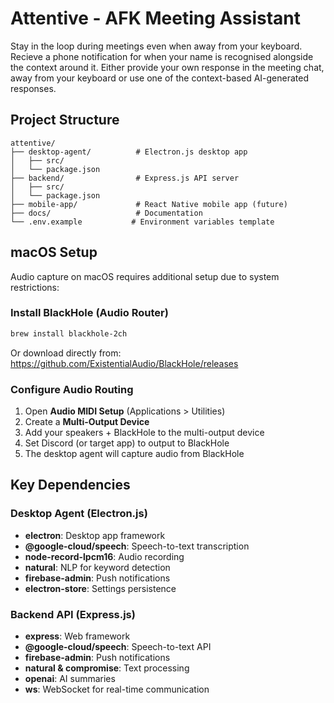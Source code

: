 # Attentive - AFK Meeting Assistant

Stay in the loop during meetings even when away from your keyboard. Recieve a phone notification for when your name is recognised alongside the context around it. Either provide your own response in the meeting chat, away from your keyboard or use one of the context-based AI-generated responses.

## Project Structure

```
attentive/
├── desktop-agent/          # Electron.js desktop app
│   ├── src/
│   └── package.json
├── backend/                # Express.js API server
│   ├── src/
│   └── package.json
├── mobile-app/             # React Native mobile app (future)
├── docs/                   # Documentation
└── .env.example           # Environment variables template
```

## macOS Setup

Audio capture on macOS requires additional setup due to system restrictions:

### Install BlackHole (Audio Router)
```bash
brew install blackhole-2ch
```

Or download directly from: https://github.com/ExistentialAudio/BlackHole/releases

### Configure Audio Routing
1. Open **Audio MIDI Setup** (Applications > Utilities)
2. Create a **Multi-Output Device**
3. Add your speakers + BlackHole to the multi-output device
4. Set Discord (or target app) to output to BlackHole
5. The desktop agent will capture audio from BlackHole

## Key Dependencies

### Desktop Agent (Electron.js)
- **electron**: Desktop app framework
- **@google-cloud/speech**: Speech-to-text transcription
- **node-record-lpcm16**: Audio recording
- **natural**: NLP for keyword detection
- **firebase-admin**: Push notifications
- **electron-store**: Settings persistence

### Backend API (Express.js)
- **express**: Web framework
- **@google-cloud/speech**: Speech-to-text API
- **firebase-admin**: Push notifications
- **natural & compromise**: Text processing
- **openai**: AI summaries
- **ws**: WebSocket for real-time communication